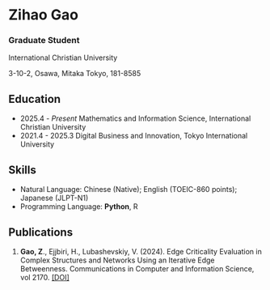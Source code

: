 # Zihao Gao

### Graduate Student

International Christian University

3-10-2, Osawa, Mitaka
Tokyo, 181-8585

## Education
 - 2025.4 - *Present* Mathematics and Information Science, International Christian University
 - 2021.4 - 2025.3 Digital Business and Innovation, Tokyo International University


## Skills
 - Natural Language: Chinese (Native); English (TOEIC-860 points); Japanese (JLPT-N1)
 - Programming Language: **Python**, R

## Publications
 1. **Gao, Z**., Ejjbiri, H., Lubashevskiy, V. (2024). Edge Criticality Evaluation in Complex Structures and Networks Using an Iterative Edge Betweenness. Communications in Computer and Information Science, vol 2170. [[DOI]](https://doi.org/10.1007/978-981-97-7225-4_21)
